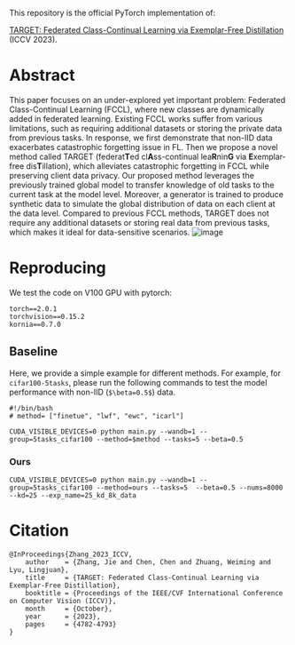 This repository is the official PyTorch implementation of:

[TARGET: Federated Class-Continual Learning via Exemplar-Free Distillation](https://arxiv.org/abs/2303.06937) (ICCV 2023).

# Abstract

This paper focuses on an under-explored yet important problem: Federated Class-Continual Learning (FCCL), where new classes are dynamically added in federated learning. 
Existing FCCL works suffer from various limitations, such as requiring additional datasets or storing the private data from previous tasks. In response, we first demonstrate that non-IID data exacerbates catastrophic forgetting issue in FL. Then we propose a novel method called TARGET (federat**T**ed cl**A**ss-continual lea**R**nin**G** via **E**xemplar-free dis**T**illation), which alleviates catastrophic forgetting in FCCL while preserving client data privacy. Our proposed method leverages the previously trained global model to transfer knowledge of old tasks to the current task at the model level. Moreover, a generator is trained to produce synthetic data to simulate the global distribution of data on each client at the data level. Compared to previous FCCL methods, TARGET does not require any additional datasets or storing real data from previous tasks, which makes it 
ideal for data-sensitive scenarios.
![image](imgs/pipeline.png)

# Reproducing
We test the code on V100 GPU with pytorch: 
```
torch==2.0.1
torchvision==0.15.2
kornia==0.7.0
```

## Baseline
Here, we provide a simple example for different methods. 
For example, for `cifar100-5tasks`, please run the following commands to test the model performance with non-IID (`$\beta=0.5$`) data.

```
#!/bin/bash
# method= ["finetue", "lwf", "ewc", "icarl"]

CUDA_VISIBLE_DEVICES=0 python main.py --wandb=1 --group=5tasks_cifar100 --method=$method --tasks=5 --beta=0.5
```

### Ours
```
CUDA_VISIBLE_DEVICES=0 python main.py --wandb=1 --group=5tasks_cifar100 --method=ours --tasks=5  --beta=0.5 --nums=8000 --kd=25 --exp_name=25_kd_8k_data
```




# Citation
```
@InProceedings{Zhang_2023_ICCV,
    author    = {Zhang, Jie and Chen, Chen and Zhuang, Weiming and Lyu, Lingjuan},
    title     = {TARGET: Federated Class-Continual Learning via Exemplar-Free Distillation},
    booktitle = {Proceedings of the IEEE/CVF International Conference on Computer Vision (ICCV)},
    month     = {October},
    year      = {2023},
    pages     = {4782-4793}
}
```
